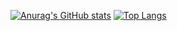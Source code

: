 [![Anurag's GitHub stats](https://github-readme-stats.vercel.app/api?username=tkt0506&count_private=true&show_icons=true&include_all_commits=true)](https://github.com/anuraghazra/github-readme-stats) 
[![Top Langs](https://github-readme-stats.vercel.app/api/top-langs/?username=tkt0506&layout=compact)](https://github.com/anuraghazra/github-readme-stats) 


